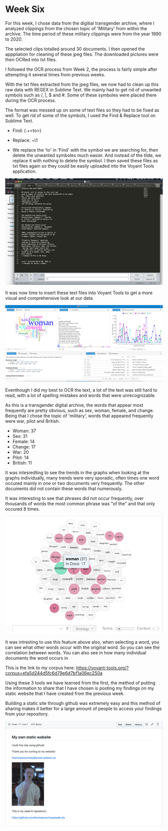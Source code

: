 # Week Six

For this week, I chose data from the digitial transgender archive, where I analyzed clippings from the chosen topic of 'Military' from within the archive. The time period of these military clippings  were from the year 1890 to 2020.

The selected clips totalled around 30 documents. I then opened the apppliation for cleaning of these jpeg files. The downloaded pictures were then OCRed into txt files.

I followed the OCR process from Week 2, the process is fairly simple after attempting it several times from previous weeks. 

With the txt files extracted from the jpeg files, we now had to clean up this raw data with REGEX in Sublime Text. We mainly had to get rid of unwanted symbols such as /, |, $ and #. Some of these symboles were placed there during the OCR process. 

The format was messed up on some of text files so they had to be fixed as well. To get rid of some of the symbols, I used the Find & Replace tool on Sublime Text. 

  - Find: (.+\<to\>)
  - Replace: ~\1
  
  - We replace the 'to' in 'Find' with the symbol we are searching for, then delete the unwanted symboles much easier. And instead of the tilde, we replace it with nothing to delete the symbol. I then saved these files as txt files again so they could be easily uploaded into the Voyant Tools application.



![screenshot](s2.png)



It was now time to insert these text files into Voyant Tools to get a more visual and comprehensive look at our data.


![screenshot](ss-3.png)

Eventhough I did my best to OCR the text, a lot of the text was still hard to read, with a lot of spelling mistakes and words that were unrecognizable. 

As this is a transgender digital archive, the words that appear most frequently are pretty obvious, such as sex, woman, female, and change. Being that I chose the topic of 'military', words that appeared frequently were war, pilot and British.

  - Woman: 37
  - Sex: 31
  - Female: 14
  - Change: 17
  - War: 20
  - Pilot: 14
  - British: 11
  
It was intesredting to see the trends in the graphs when looking at the graphs individually, many trends were very sporadic, often times one word occured mainly in one or two documents very frequently. The other documents did not contain these words that numerously.

It was interesting to see that phrases did not occur frequently, over thousands of words the most common phrase was "of the" and that only occured 8 times. 

![screenshot](ss-4.png)

It was intresting to use this feature above also, when selecting a word, you can see what other words occur with the original word. So you can see the correlation between words. You can also see in how many individual documents the word occurs in

This is the link to my corpus here: https://voyant-tools.org/?corpus=efa5d244d5fc6d79e6d7bf1a06ec250a

Using these 3 tools we have learned from the first, the method of putting the information to share that I have chosen is posting my findings on my static website that I have created from the previous week. 

Building a static site through github was extremely easy and this method of sharing makes it better for a large amount of people to access your findings from your repository. 

![screenshot](ss-5.png)

